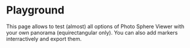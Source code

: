 # Playground

This page allows to test (almost) all options of Photo Sphere Viewer with your own panorama (equirectangular only). You can also add markers interractively and export them.

<Playground/>
